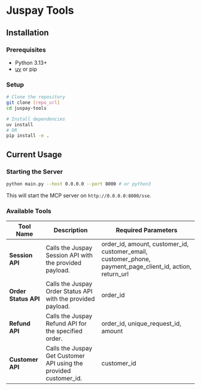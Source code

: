 # Juspay Tools

## Installation

### Prerequisites

- Python 3.13+
- [uv](https://github.com/astral-sh/uv) or pip

### Setup

```bash
# Clone the repository
git clone [repo_url]
cd juspay-tools

# Install dependencies
uv install
# OR
pip install -e .
```

## Current Usage

### Starting the Server

```bash
python main.py --host 0.0.0.0 --port 8000 # or python3
```

This will start the MCP server on `http://0.0.0.0:8000/sse`.

### Available Tools

| Tool Name | Description | Required Parameters |
|-----------|-------------|---------------------|
| **Session API** | Calls the Juspay Session API with the provided payload. | order_id, amount, customer_id, customer_email, customer_phone, payment_page_client_id, action, return_url |
| **Order Status API** | Calls the Juspay Order Status API with the provided payload. | order_id |
| **Refund API** | Calls the Juspay Refund API for the specified order. | order_id, unique_request_id, amount |
| **Customer API** | Calls the Juspay Get Customer API using the provided customer_id. | customer_id |